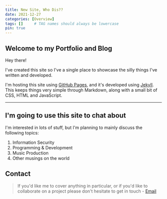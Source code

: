 ```yaml
---
title: New Site, Who Dis??
date: 2021-12-27
categories: [Overview]
tags: []     # TAG names should always be lowercase
pin: true
---
```


## Welcome to my Portfolio and Blog
Hey there! 

I've created this site so I've a single place to showcase the silly things I've written and developed. 

I'm hosting this site using [GitHub Pages](https://pages.github.com/ "GitHub Pages"), and it's developed using [Jekyll](https://jekyllrb.com/ "Jekyll"). This keeps things very simple through Markdown, along with a small bit of CSS, HTML and JavaScript.

___

## I'm going to use this site to chat about
I'm interested in lots of stuff, but I'm planning to mainly discuss the following topics:

1. Information Security
2. Programming & Development
3. Music Production
4. Other musings on the world

## Contact
>If you'd like me to cover anything in particular, or if you'd like to collaborate on a project please don't hesitate to get in touch - [Email](mailto:info@example.com "Email me")